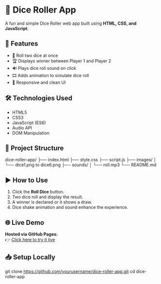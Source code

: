 # 🎲 Dice Roller App

A fun and simple Dice Roller web app built using **HTML, CSS, and JavaScript**.


## 🚀 Features

- 🎯 Roll two dice at once
- 🏆 Displays winner between Player 1 and Player 2
- 🔊 Plays dice roll sound on click
- 🎞️ Adds animation to simulate dice roll
- 📱 Responsive and clean UI

## 🛠 Technologies Used

- HTML5
- CSS3
- JavaScript (ES6)
- Audio API
- DOM Manipulation

## 📂 Project Structure

dice-roller-app/
├── index.html
├── style.css
├── script.js
├── images/
│ └── dice1.png to dice6.png
├── sounds/
│ └── roll.mp3
└── README.md


## ▶️ How to Use

1. Click the **Roll Dice** button.
2. Two dice roll and display the result.
3. A winner is declared or it shows a draw.
4. Dice shake animation and sound enhance the experience.

## 🌐 Live Demo

**Hosted via GitHub Pages:**  
👉 [Click here to try it live](https://shubhamawchare.github.io/dice-roller-app)


## 📥 Setup Locally

git clone https://github.com/yourusername/dice-roller-app.git
cd dice-roller-app
